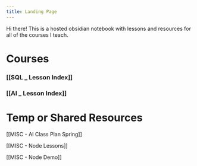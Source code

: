 ```yaml
---
title: Landing Page
---
```

Hi there! This is a hosted obsidian notebook with lessons and resources for all of the courses I teach.

# Courses
### [[SQL _ Lesson Index]]

### [[AI _ Lesson Index]]

# Temp or Shared Resources

[[MISC - AI Class Plan Spring]]

[[MISC - Node Lessons]]

[[MISC - Node Demo]]
